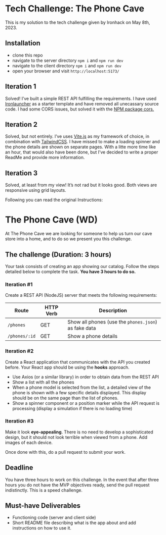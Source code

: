 # Tech Challenge: The Phone Cave

This is my solution to the tech challenge given by Ironhack on May 8th, 2023.

## Installation

- clone this repo
- navigate to the server directory `npm i` and `npm run dev`
- navigate to the client directory `npm i` and `npm run dev`
- open your browser and visit `http://localhost:5173/`

## Iteration 1

Solved!
I’ve built a simple REST API fulfilling the requirements. I have used [Ironlauncher](https://www.npmjs.com/package/ironlauncher) as a starter template and have removed all unecassary source code. I had some CORS issues, but solved it with the [NPM package cors.](https://www.npmjs.com/package/cors)

## Iteration 2

Solved, but not entirely.
I’ve uses [Vite.js](https://vitejs.dev/) as my framework of choice, in combination with [TailwindCSS](https://tailwindcss.com/). I have missed to make a loading spinner and the phone details are shown on separate pages. With a litte more time like an hour, that would also have been done, but I’ve decided to write a proper ReadMe and provide more information.

## Iteration 3

Solved, at least from my view!
It’s not rad but it looks good. Both views are responsive using grid layouts.

Following you can read the original Instructions:

# The Phone Cave (WD)

At The Phone Cave we are looking for someone to help us turn our cave store into a home, and to do so we present you this challenge.

## The challenge (Duration: 3 hours)

Your task consists of creating an app showing our catalog. Follow the steps detailed below to complete the task. **You have 3 hours to do so.**

### Iteration #1

Create a REST API (NodeJS) server that meets the following requirements:

| Route         | HTTP Verb | Description                                          |
| ------------- | --------- | ---------------------------------------------------- |
| `/phones`     | GET       | Show all phones (use the `phones.json`) as fake data |
| `/phones/:id` | GET       | Show a phone details                                 |

### Iteration #2

Create a React application that communicates with the API you created before. Your React app should be using the **hooks** approach.

- Use Axios (or a similar library) in order to obtain data from the REST API
- Show a list with all the phones
- When a phone model is selected from the list, a detailed view of the phone is shown with a few specific details displayed. This display should be on the same page than the list of phones.
- Show a spinner component or a position marker while the API request is processing (display a simulation if there is no loading time)

### Iteration #3

Make it look **eye-appealing**. There is no need to develop a sophisticated design, but it should not look terrible when viewed from a phone. Add images of each device.

Once done with this, do a pull request to submit your work.

## Deadline

You have three hours to work on this challenge.
In the event that after three hours you do not have the MVP objectives ready, send the pull request indistinctly. This is a speed challenge.

## Must-have Deliverables

- Functioning code (server and client side)
- Short README file describing what is the app about and add instructions on how to use it.
